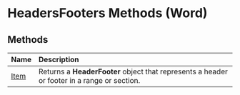 
# HeadersFooters Methods (Word)

## Methods



|**Name**|**Description**|
|:-----|:-----|
|[Item](b6449c22-d528-acce-4308-28fa81e596c5.md)|Returns a  **HeaderFooter** object that represents a header or footer in a range or section.|
